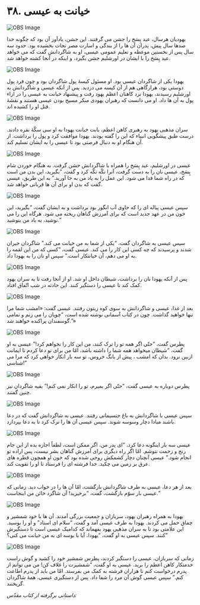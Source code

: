 # ۳۸. خیانت به عیسی

![OBS Image](https://cdn.door43.org/obs/jpg/360px/obs-en-38-01.jpg)

یهودیان هرسال، عید پِسَخ را جشن می گرفتند. این جشن، یادآور آن بود که چگونه خدا صدها سال پیش، پدران آن ها را از بندگی و اسارت مصر نجات بخشیده بود. حدود سه سال پس از نخستین موعظه و تعلیم عمومی عیسی، او به شاگردانش گفت که می خواهد عید پِسَخ را با ایشان در اورشلیم جشن بگیرد، و اینکه در آنجا کشته خواهد شد.

![OBS Image](https://cdn.door43.org/obs/jpg/360px/obs-en-38-02.jpg)

یهودا یکی از شاگردان عیسی بود. او مسئول کیسۀ پول شاگردان بود و چون فرد پول دوستی بود، هرازگاهی هم از آن کیسه می دزدید. پس از آنکه عیسی و شاگردانش به اورشلیم رسیدند، یهودا نزد کاهنان اعظم یهود رفت و پیشنهاد خیانت به عیسی را در ازاء پول به آن ها داد. او می دانست که رهبران یهودی منکر مسیح بودن عیسی هستند و نقشۀ قتل او را کشیده اند.

![OBS Image](https://cdn.door43.org/obs/jpg/360px/obs-en-38-03.jpg)

سران مذهبی یهود به رهبری کاهن اعظم، بابت خیانت یهودا به او سی سکّۀ نقره دادند. درست طبق پیشگویی انبیاء که این را گفته بودند. یهودا موافقت کرد و پول را برداشت. از آن هنگام او به دنبال فرصتی بود تا عیسی را به ایشان تسلیم کند.

![OBS Image](https://cdn.door43.org/obs/jpg/360px/obs-en-38-04.jpg)

عیسی در اورشلیم، عید پِسَخ را همراه با شاگردانش جشن گرفت. به هنگام خوردن شام پِسَخ، عیسی نان را به دست گرفت، آنرا تکّه تکّه کرد و گفت، “بگیرید، این بدن من است که در راه شما فدا می شود. این عمل را به یاد من به جا آورید.” به این طریق، عیسی گفت که بدن او برای آن ها قربانی خواهد شد.

![OBS Image](https://cdn.door43.org/obs/jpg/360px/obs-en-38-05.jpg)

سپس عیسی پیاله ای را که حاوی آب انگور بود برداشت و به ایشان گفت، “بگیرید، این خون من در عهد جدید است که برای آمرزش گناهان ریخته می شود. هرگاه این را می نوشید، به یاد من بنوشید.”

![OBS Image](https://cdn.door43.org/obs/jpg/360px/obs-en-38-06.jpg)

سپس عیسی به شاگردان گفت، “یکی از شما به من خیانت می کند.” شاگردان حیران شدند و پرسیدند که چه کسی این کار را می کند. عیسی گفت، “کسی که من این لقمه را به او می دهم، آن خیانتکار است.” سپس او نان را به یهودا داد.

![OBS Image](https://cdn.door43.org/obs/jpg/360px/obs-en-38-07.jpg)

پس از آنکه یهودا نان را برداشت، شیطان داخل او شد. او از آنجا رفت تا به سران یهود کمک کند تا عیسی را دستگیر کنند. این حادثه در شب اتّفاق افتاد.

![OBS Image](https://cdn.door43.org/obs/jpg/360px/obs-en-38-08.jpg)

بعد از غذا، عیسی و شاگردانش به سوی کوه زیتون رفتند. عیسی گفت: «امشب شما مرا تنها خواهید گذاشت. چون در کتاب آسمانی نوشته شده است، “چوپان را می زنم و تمامی گوسفندان پراکنده خواهند شد.”»

![OBS Image](https://cdn.door43.org/obs/jpg/360px/obs-en-38-09.jpg)

پطرس گفت، “حتّی اگر همه تو را ترک کنند، من این کار را نخواهم کرد!” عیسی به او گفت، “شیطان میخواهد همه شما را داشته باشد، امّا من برای تو دعا کردم تا ایمانت ازبین نرود. بدان که امشب ، پیش از بانگ خروس، تو سه بار انکار خواهی کرد که مرا می شناسی!”

![OBS Image](https://cdn.door43.org/obs/jpg/360px/obs-en-38-10.jpg)

پطرس دوباره به عیسی گفت، “حتّی اگر بمیرم، تو را انکار نمی کنم!” بقیه شاگردان نیز چنین گفتند.

![OBS Image](https://cdn.door43.org/obs/jpg/360px/obs-en-38-11.jpg)

سپس عیسی با شاگردانش به باغ جتسیمانی رفتند. عیسی به شاگردانش گفت که در دعا باشند مبادا دچار وسوسه شوند. سپس عیسی آن ها را ترک کرد تا به دعا بپردازد.

![OBS Image](https://cdn.door43.org/obs/jpg/360px/obs-en-38-12.jpg)

عیسی سه بار اینگونه دعا کرد، “ای پدر من، اگر ممکن است، لطفاً اجازه بده از این جام رنج و زحمت ننوشم. امّا اگر راه دیگری برای آمرزش گناهان بشر نیست، پس اراده تو انجام شود.” عیسی آنچنان دچار کشمکش روحی شده بود که خون او همچون قطره های عرق بر زمین می چکید. خدا فرشته ای را فرستاد تا او را تقویت کند.

![OBS Image](https://cdn.door43.org/obs/jpg/360px/obs-en-38-13.jpg)

بعد از هر دعا، عیسی به طرف شاگردانش بازگشت، امّا آن ها را در خواب دید. زمانی که عیسی بار سوّم بازگشت، گفت، “برخیزید! آن شاگرد خائن من اینجاست.”

![OBS Image](https://cdn.door43.org/obs/jpg/360px/obs-en-38-14.jpg)

یهودا به همراه رهبران یهود، سربازان و جمعیت بزرگی آمدند. آن ها با خود شمشیر و چماق حمل می کردند. یهودا به طرف عیسی آمد و گفت، “سلام ای استاد” و او را بوسید. این علامتی بود تا به سران مذهبی یهود بفهماند که کدامیک عیسی است تا دستگیرش کنند. سپس عیسی به او گفت، “یهودا، آیا با بوسه ای به من خیانت می کنی؟”

![OBS Image](https://cdn.door43.org/obs/jpg/360px/obs-en-38-15.jpg)

زمانی که سربازان، عیسی را دستگیر کردند، پطرس شمشیر خود را کشید و گوش راست خدمتکار کاهن اعظم را برید. عیسی به او گفت، “شمشیرت را غلاف کن! من می توانم از پدرم درخواست کنم تا هزاران فرشته به کمک من بفرستد. امّا من باید از پدرم اطاعت کنم.” سپس عیسی گوش آن مرد را شفا داد. پس از دستگیری عیسی، همۀ شاگردان گریختند.

_داستانی برگرفته از کتاب مقدّس:_